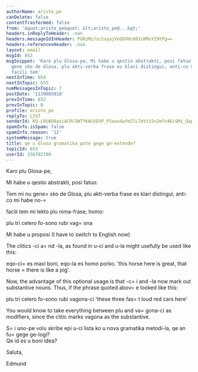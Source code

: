```yaml
---
authorName: aristo_pe
canDelete: false
contentTrasformed: false
from: '&quot;aristo_pe&quot; &lt;aristo_pe@...&gt;'
headers.inReplyToHeader: .nan
headers.messageIdInHeader: PGRzMzJzcSsyajVnQGVHcm91cHMuY29tPg==
headers.referencesHeader: .nan
layout: email
msgId: 653
msgSnippet: 'Karo plu Glosa-pe, Mi habe u qestio abstrakti, posi fatuo: Tem mi nu
  gene sko de Glosa, plu akti-verba frase es klari distingui, anti-co mi habe no-
  facili tem'
nextInTime: 654
nextInTopic: 655
numMessagesInTopic: 7
postDate: '1139085018'
prevInTime: 652
prevInTopic: 0
profile: aristo_pe
replyTo: LIST
senderId: KQ-LRUAO8asiACRCSWTfKAGVEVP_P5aoo4wfmZlL7eVz15x2mfn46iSMi_QapXQMhI1kVKJBnR901VhFrfma-Z21myuUwE43
spamInfo.isSpam: false
spamInfo.reason: '12'
systemMessage: true
title: qe u Glosa gramatika pote gege ge-extende?
topicId: 653
userId: 256782709
---
```


Karo plu Glosa-pe,

Mi habe u qestio abstrakti, posi fatuo:

Tem mi nu gene=
 sko de Glosa, plu akti-verba frase es klari distingui, anti-co mi habe no-=

facili tem mi lekto plu nima-frase, homo:

plu tri celero fo-sono rubi vag=
ona

Mi habe u proposi (I have to switch to English now)

The clitics -ci a=
nd -la, as found in u-ci and u-la might usefully be used like this:

eqo-ci=
 es maxi boni, eqo-la es homo porko.
'this horse here is great, that horse =
there is like a pig'.

Now, the advantage of this optional usage is that -c=
i and -la now mark out substantive 
nouns.  Thus, if the phrase quoted abov=
e looked like this:

plu tri celero fo-sono rubi vagona-ci
'these three fas=
t loud red cars here'

You would know to take everything between plu and va=
gona-ci as modifiers, since the 
clitic marks vagona as the substantive.

S=
i uno-pe volu skribe epi u-ci lista ko u nova gramatika metodi-la, qe an fu=
 gege ge-logi?  
Qe id es u boni idea?

Saluta,

Edmund







